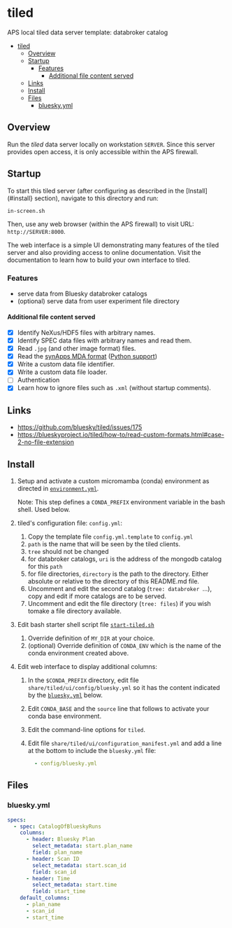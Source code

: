 # tiled

APS local tiled data server template: databroker catalog

- [tiled](#tiled)
  - [Overview](#overview)
  - [Startup](#startup)
    - [Features](#features)
      - [Additional file content served](#additional-file-content-served)
  - [Links](#links)
  - [Install](#install)
  - [Files](#files)
    - [bluesky.yml](#blueskyyml)

## Overview

Run the *tiled* data server locally on workstation `SERVER`.  Since this server
provides open access, it is only accessible within the APS firewall.

## Startup

To start this tiled server (after configuring as described in the
[Install](#install} section), navigate to this directory and run:

```bash
in-screen.sh
```

Then, use any web browser (within the APS firewall) to visit URL:
`http://SERVER:8000`.

The web interface is a simple UI demonstrating many features of the tiled server
and also providing access to online documentation. Visit the documentation to
learn how to build your own interface to tiled.

### Features

- serve data from Bluesky databroker catalogs
- (optional) serve data from user experiment file directory

#### Additional file content served

- [x] Identify NeXus/HDF5 files with arbitrary names.
- [x] Identify SPEC data files with arbitrary names and read them.
- [x] Read `.jpg` (and other image format) files.
- [x] Read the [synApps MDA format](https://github.com/epics-modules/sscan/blob/master/documentation/saveData_fileFormat.txt) ([Python support](https://github.com/EPICS-synApps/utils/blob/master/mdaPythonUtils/INSTALL.md))
- [x] Write a custom data file identifier.
- [x] Write a custom data file loader.
- [ ] Authentication
- [x] Learn how to ignore files such as `.xml` (without startup comments).

## Links

- <https://github.com/bluesky/tiled/issues/175>
- <https://blueskyproject.io/tiled/how-to/read-custom-formats.html#case-2-no-file-extension>

## Install

1. Setup and activate a custom micromamba (conda) environment as directed
   in [`environment.yml`](./environment.yml).

   Note: This step defines a `CONDA_PREFIX` environment variable in the bash shell.  Used below.
2. tiled's configuration file: `config.yml`:
   1. Copy the template file `config.yml.template` to `config.yml`
   2. `path` is the name that will be seen by the tiled clients.
   3. `tree` should not be changed
   4. for databroker catalogs, `uri` is the address
      of the mongodb catalog for this `path`
   5. for file directories, `directory` is the path to
      the directory.  Either absolute or relative to the
      directory of this README.md file.
   6. Uncomment and edit the second catalog (`tree: databroker `...),
      copy and edit if more catalogs are to be served.
   7. Uncomment and edit the file directory (`tree: files`)
      if you wish tomake a file directory available.
3. Edit bash starter shell script file [`start-tiled.sh`](./start-tiled.sh)
   1. Override definition of `MY_DIR` at your choice.
   2. (optional) Override definition of `CONDA_ENV` which is the name of the conda environment created above.
4. Edit web interface to display additional columns:
   1. In the `$CONDA_PREFIX` directory, edit file
      `share/tiled/ui/config/bluesky.yml` so it has the
      content indicated by the [`bluesky.yml`](#blueskyyml)
      below.
   2. Edit `CONDA_BASE` and the `source` line that follows to activate
      your conda base environment.
   3. Edit the command-line options for `tiled`.
   4. Edit file `share/tiled/ui/configuration_manifest.yml`
      and add a line at the bottom to include the
      `bluesky.yml` file:

      ```yml
        - config/bluesky.yml
      ```

## Files

### bluesky.yml

```yml
specs:
  - spec: CatalogOfBlueskyRuns
    columns:
      - header: Bluesky Plan
        select_metadata: start.plan_name
        field: plan_name
      - header: Scan ID
        select_metadata: start.scan_id
        field: scan_id
      - header: Time
        select_metadata: start.time
        field: start_time
    default_columns:
      - plan_name
      - scan_id
      - start_time
```
